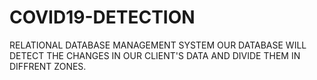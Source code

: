 # COVID19-DETECTION
RELATIONAL DATABASE MANAGEMENT SYSTEM 
OUR DATABASE WILL DETECT THE CHANGES IN OUR CLIENT'S DATA AND DIVIDE THEM IN DIFFRENT ZONES.
